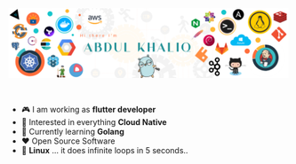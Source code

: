 <img src="https://raw.githubusercontent.com/kha7iq/kha7iq/main/assets/banner.png" alt="Introduction Banner.." style="text-align: center; margin-bottom: 30px;" />

-   :video_game: I am working as **flutter developer**
-   :monocle_face: Interested in everything **Cloud Native**
-   :seedling: Currently learning **Golang**
-   :heart: Open Source Software
-   :penguin: **Linux** ... it does infinite loops in 5 seconds..
